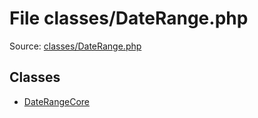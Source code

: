 File classes/DateRange.php
=========

Source: [classes/DateRange.php](https://github.com/PrestaShop/PrestaShop/blob/1.6.0.14/classes/DateRange.php)


Classes
-------

* [DateRangeCore](class.DateRangeCore.md)

